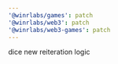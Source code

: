 ```yaml
---
'@winrlabs/games': patch
'@winrlabs/web3': patch
'@winrlabs/web3-games': patch
---
```


dice new reiteration logic
